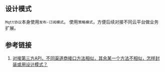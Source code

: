 ## 设计模式
`Mqtt协议`本身使用`发布-订阅模式`。
使用`策略模式`，方便后续对接不同云平台做业务扩展。

## 参考链接
1. [对接第三方API，不同渠道商接口方法相似，其余某一个方法不相似，怎样封装或用设计模式？](https://www.zhihu.com/question/458003121)